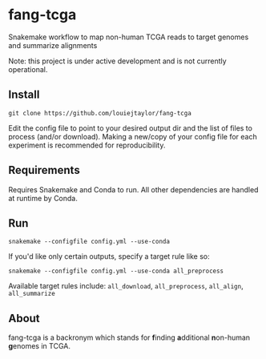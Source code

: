 # fang-tcga
Snakemake workflow to map non-human TCGA reads to target genomes and summarize alignments

Note: this project is under active development and is not currently operational.

## Install

    git clone https://github.com/louiejtaylor/fang-tcga

Edit the config file to point to your desired output dir and the list of files to 
process (and/or download). Making a new/copy of your config file for each experiment is 
recommended for reproducibility.

## Requirements

Requires Snakemake and Conda to run. All other dependencies are handled at runtime by Conda.

## Run

    snakemake --configfile config.yml --use-conda

If you'd like only certain outputs, specify a target rule like so:

    snakemake --configfile config.yml --use-conda all_preprocess

Available target rules include: `all_download`, `all_preprocess`, `all_align`, `all_summarize`

## About

fang-tcga is a backronym which stands for **f**inding **a**dditional **n**on-human **g**enomes in TCGA.
